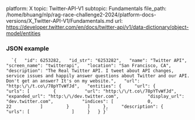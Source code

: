 platform: X
topic: Twitter-API-V1
subtopic: Fundamentals
file_path: /home/bhuang/nlp/rag-race-challenge2-2024/platform-docs-versions/X_Twitter-API-V1/Fundamentals.md
url: https://developer.twitter.com/en/docs/twitter-api/v1/data-dictionary/object-model/entities

### JSON example

      `{   "id": 6253282,   "id_str": "6253282",   "name": "Twitter API",   "screen_name": "twitterapi",   "location": "San Francisco, CA",   "description": "The Real Twitter API. I tweet about API changes, service issues and happily answer questions about Twitter and our API. Don't get an answer? It's on my website.",   "url": "http:\/\/t.co\/78pYTvWfJd",   "entities": {     "url": {       "urls": [         {           "url": "http:\/\/t.co\/78pYTvWfJd",           "expanded_url": "http:\/\/dev.twitter.com",           "display_url": "dev.twitter.com",           "indices": [             0,             22           ]         }       ]     },     "description": {       "urls": [                ]     }   } }`